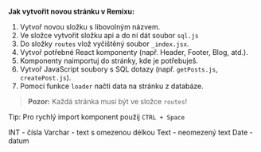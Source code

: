 **Jak vytvořit novou stránku v Remixu:**

1. Vytvoř novou složku s libovolným názvem.
2. Ve složce vytvořit složku api a do ní dát soubor `sql.js`
3. Do složky `routes` vlož vyčištěný soubor `_index.jsx`.
4. Vytvoř potřebné React komponenty (např. Header, Footer, Blog, atd.).
5. Komponenty naimportuj do stránky, kde je potřebuješ.
6. Vytvoř JavaScript soubory s SQL dotazy (např. `getPosts.js`, `createPost.js`).
7. Pomocí funkce `loader` načti data na stránku z databáze.

> **Pozor:** Každá stránka musí být ve složce `routes`!

Tip: Pro rychlý import komponent použij `CTRL + Space`

INT - čísla
Varchar - text s omezenou délkou
Text - neomezený text
Date - datum